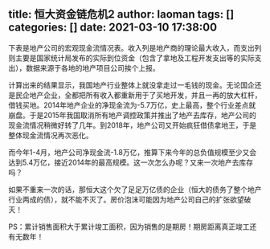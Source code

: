 title: 恒大资金链危机2
author: laoman
tags: []
categories: []
date: 2021-03-10 17:38:00
---
下表是地产公司的宏观现金流情况表。收入列是地产商的理论最大收入，而支出列则主要是国家统计局发布的实际到位资金（包含了拿地及工程开发支出等的实际支出），数据来源于各地的地产项目公司挨个上报。









计算出来的结果显示，我国地产行业整体上就没拿走过一毛钱的现金。无论国企还是民企地产企业，全都把所有收入都重新用于了买地开发，并且一再的放大杠杆，借钱买地。2014年地产企业的净现金流为-5.7万亿，史上最高，整个行业差点就崩盘。于是2015年我国取消所有地产调控政策并推出了地产去库存，地产公司的现金流情况稍微好转了几年。到2018年，地产公司又开始疯狂借债拿地王，于是整体现金流情况再次恶化。

而今年1-4月，地产公司净现金流-1.8万亿，推算下来今年的总负值规模至少又会达到5.4万亿，接近2014年的最高规模。这一次怎么办呢？又来一次地产去库存吗？

如果不重来一次的话，那恒大这个欠了足足万亿债的企业（恒大的债务了整个地产行业两成的债），就不能不灭了。房价泡沫可能因为地产公司自己的扩张欲望破灭！

PS：累计销售面积大于累计竣工面积，因为销售的是期房！期房距离真正竣工还有无数年！